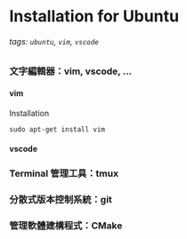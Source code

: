 # Installation for Ubuntu

###### tags: `ubuntu`, `vim`, `vscode`

### 文字編輯器：vim, vscode, ...
#### vim
Installation
```bash=
sudo apt-get install vim
```

#### vscode 

### Terminal 管理工具：tmux

### 分散式版本控制系統：git 

### 管理軟體建構程式：CMake